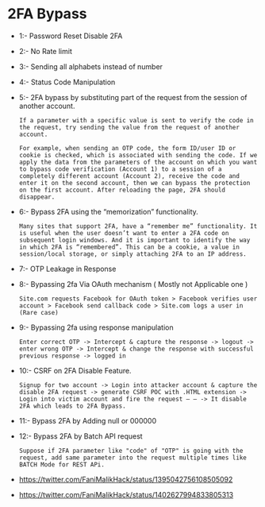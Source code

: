# 2FA Bypass

* 1:- Password Reset Disable 2FA	
* 2:- No Rate limit
* 3:- Sending all alphabets instead of number
* 4:- Status Code Manipulation
* 5:- 2FA bypass by substituting part of the request from the session of another account. 
    ```
    If a parameter with a specific value is sent to verify the code in the request, try sending the value from the request of another account.
    
    For example, when sending an OTP code, the form ID/user ID or cookie is checked, which is associated with sending the code. If we apply the data from the parameters of the account on which you want to bypass code verification (Account 1) to a session of a completely different account (Account 2), receive the code and enter it on the second account, then we can bypass the protection on the first account. After reloading the page, 2FA should disappear.
    ```
 * 6:- Bypass 2FA using the “memorization” functionality.
		
    `Many sites that support 2FA, have a “remember me” functionality. It is useful when the user doesn’t want to enter a 2FA code on subsequent login windows. And it is important to identify the way in which 2FA is “remembered”. This can be a cookie, a value in session/local storage, or simply attaching 2FA to an IP address.`
 * 7:- OTP Leakage in Response
 * 8:- Bypassing 2fa Via OAuth mechanism ( Mostly not Applicable one )
		
    `Site.com requests Facebook for OAuth token > Facebook verifies user account > Facebook send callback code > Site.com logs a user in (Rare case)`
 * 9:- Bypassing 2fa using response manipulation
   ```
   Enter correct OTP -> Intercept & capture the response -> logout -> enter wrong OTP -> Intercept & change the response with successful previous response -> logged in
   ```
 * 10:- CSRF on 2FA Disable Feature.
    ```
    Signup for two account -> Login into attacker account & capture the disable 2FA request -> generate CSRF POC with .HTML extension -> Login into victim account and fire the request — — -> It disable 2FA which leads to 2FA Bypass.
    ```
 * 11:- Bypass 2FA by Adding null or 000000
 * 12:- Bypass 2FA by Batch API request
    ```
    Suppose if 2FA parameter like "code" of "OTP" is going with the request, add same parameter into the request multiple times like BATCH Mode for REST APi.
    ```

* https://twitter.com/FaniMalikHack/status/1395042756108505092
* https://twitter.com/FaniMalikHack/status/1402627994833805313


